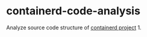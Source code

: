 # containerd-code-analysis
Analyze source code structure of [containerd project](https://github.com/containerd/containerd/)
1. 
